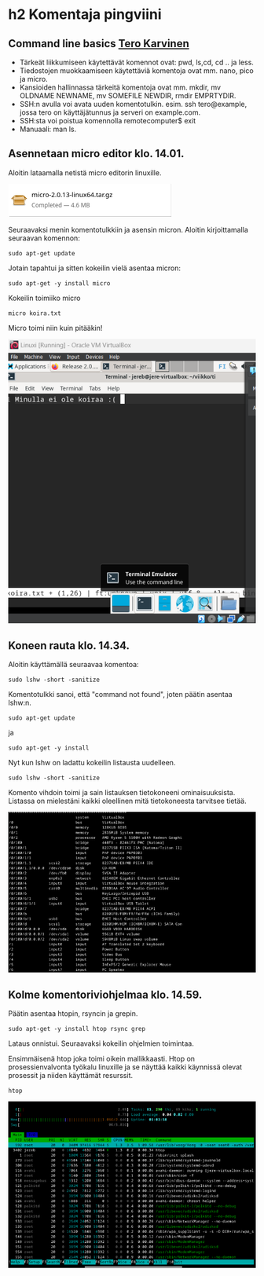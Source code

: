 # h2 Komentaja pingviini


## Command line basics [Tero Karvinen](https://terokarvinen.com/2020/command-line-basics-revisited/?fromSearch=command%20line%20basics%20revisited)

- Tärkeät liikkumiseen käytettävät komennot ovat: pwd, ls,cd, cd .. ja less.
- Tiedostojen muokkaamiseen käytettäviä komentoja ovat mm. nano, pico ja micro.
- Kansioiden hallinnassa tärkeitä komentoja ovat mm. mkdir, mv OLDNAME NEWNAME, mv SOMEFILE NEWDIR, rmdir EMPRTYDIR.
- SSH:n avulla voi avata uuden komentotulkin. esim. ssh tero@example, jossa tero on käyttäjätunnus ja serveri on example.com. 
- SSH:sta voi poistua komennolla remotecomputer$ exit
- Manuaali: man ls.


## Asennetaan micro editor klo. 14.01.

Aloitin lataamalla netistä micro editorin linuxille.

![micro](Photos/microlataus.png)

Seuraavaksi menin komentotulkkiin ja asensin micron.
Aloitin kirjoittamalla seuraavan komennon:

    sudo apt-get update

Jotain tapahtui ja sitten kokeilin vielä asentaa micron:

    sudo apt-get -y install micro

Kokeilin toimiiko micro

    micro koira.txt

Micro toimi niin kuin pitääkin!

![koira](Photos/koira.png)

## Koneen rauta klo. 14.34.

Aloitin käyttämällä seuraavaa komentoa:

    sudo lshw -short -sanitize

Komentotulkki sanoi, että "command not found", joten päätin asentaa lshw:n.

    sudo apt-get update

ja 

    sudo apt-get -y install 

Nyt kun lshw on ladattu kokeilin listausta uudelleen.

    sudo lshw -short -sanitize

Komento vihdoin toimi ja sain listauksen tietokoneeni ominaisuuksista. Listassa on mielestäni kaikki oleellinen mitä tietokoneesta tarvitsee tietää.

![lista](Photos/kokolista.png)


## Kolme komentoriviohjelmaa klo. 14.59.

Päätin asentaa htopin, rsyncin ja grepin. 

    sudo apt-get -y install htop rsync grep

Lataus onnistui. Seuraavaksi kokeilin ohjelmien toimintaa. 

Ensimmäisenä htop joka toimi oikein mallikkaasti. Htop on prosessienvalvonta työkalu linuxille ja se näyttää kaikki käynnissä olevat prosessit ja niiden käyttämät resurssit.

    htop 

![htop](Photos/htop.png)
